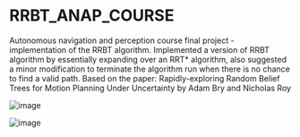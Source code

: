 # RRBT_ANAP_COURSE
Autonomous navigation and perception course final project - implementation of the RRBT algorithm. 
Implemented a version of RRBT algorithm by essentially expanding over an RRT* algorithm, also suggested a minor modification to terminate the algorithm run when there is no chance to find a valid path.
Based on the paper: Rapidly-exploring Random Belief Trees for Motion Planning Under Uncertainty by Adam Bry and Nicholas Roy

![image](https://user-images.githubusercontent.com/104156586/218097315-e5abbcec-bf07-48b5-b1b4-10661c0f2e7e.png)

![image](https://user-images.githubusercontent.com/104156586/218097726-7cbf128b-25c4-42c8-a13d-50128af79e12.png)

